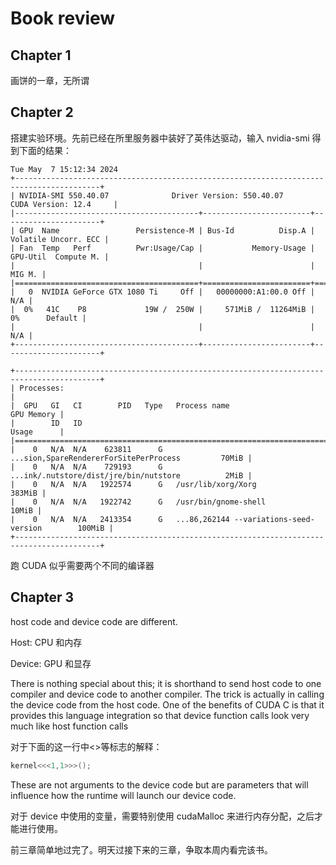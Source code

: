# Book review
## Chapter 1
画饼的一章，无所谓
## Chapter 2
搭建实验环境。先前已经在所里服务器中装好了英伟达驱动，输入 nvidia-smi 得到下面的结果：
```
Tue May  7 15:12:34 2024
+-----------------------------------------------------------------------------------------+
| NVIDIA-SMI 550.40.07              Driver Version: 550.40.07      CUDA Version: 12.4     |
|-----------------------------------------+------------------------+----------------------+
| GPU  Name                 Persistence-M | Bus-Id          Disp.A | Volatile Uncorr. ECC |
| Fan  Temp   Perf          Pwr:Usage/Cap |           Memory-Usage | GPU-Util  Compute M. |
|                                         |                        |               MIG M. |
|=========================================+========================+======================|
|   0  NVIDIA GeForce GTX 1080 Ti     Off |   00000000:A1:00.0 Off |                  N/A |
|  0%   41C    P8             19W /  250W |     571MiB /  11264MiB |      0%      Default |
|                                         |                        |                  N/A |
+-----------------------------------------+------------------------+----------------------+

+-----------------------------------------------------------------------------------------+
| Processes:                                                                              |
|  GPU   GI   CI        PID   Type   Process name                              GPU Memory |
|        ID   ID                                                               Usage      |
|=========================================================================================|
|    0   N/A  N/A    623811      G   ...sion,SpareRendererForSitePerProcess         70MiB |
|    0   N/A  N/A    729193      G   ...ink/.nutstore/dist/jre/bin/nutstore          2MiB |
|    0   N/A  N/A   1922574      G   /usr/lib/xorg/Xorg                            383MiB |
|    0   N/A  N/A   1922742      G   /usr/bin/gnome-shell                           10MiB |
|    0   N/A  N/A   2413354      G   ...86,262144 --variations-seed-version        100MiB |
+-----------------------------------------------------------------------------------------+
```
跑 CUDA 似乎需要两个不同的编译器
## Chapter 3
host code and device code are different.

Host: CPU 和内存

Device: GPU 和显存

There is nothing special about this; it is shorthand to send host code to one compiler and device code to another compiler. The trick is actually in calling the device code from the host code. One of the benefits of CUDA C is that it provides this language integration so that device function calls look very much like host function calls

对于下面的这一行中<>等标志的解释：
```C
kernel<<<1,1>>>();
```
These are not arguments to the device code but are parameters that will influence how the runtime will launch our device code.

对于 device 中使用的变量，需要特别使用 cudaMalloc 来进行内存分配，之后才能进行使用。

前三章简单地过完了。明天过接下来的三章，争取本周内看完该书。